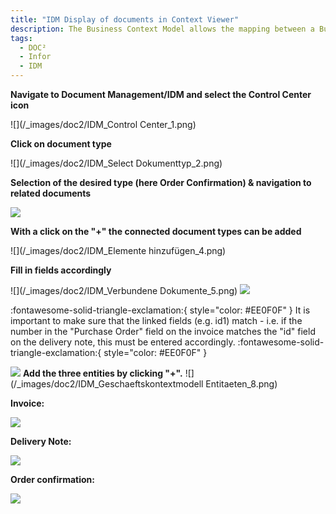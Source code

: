 ```yaml
---
title: "IDM Display of documents in Context Viewer"
description: The Business Context Model allows the mapping between a Business Context Model and a Search Query to be specified. 
tags:
  - DOC²
  - Infor
  - IDM
---
```



**Navigate to Document Management/IDM and select the Control Center icon**

![](/_images/doc2/IDM_Control Center_1.png)

**Click on document type**

![](/_images/doc2/IDM_Select Dokumenttyp_2.png)

**Selection of the desired type (here Order Confirmation) & navigation to related documents**

![](/_images/doc2/IDM_Dokumenttyp_3.png)

**With a click on the "+" the connected document types can be added**

![](/_images/doc2/IDM_Elemente hinzufügen_4.png)

**Fill in fields accordingly**

![](/_images/doc2/IDM_Verbundene Dokumente_5.png)
![](/_images/doc2/IDM_Dokumenteinstellungen_6.png)

:fontawesome-solid-triangle-exclamation:{ style="color: #EE0F0F" }
It is important to make sure that the linked fields (e.g. id1) match - i.e. if the number in the "Purchase Order" field on the invoice matches the "id" field on the delivery note, this must be entered accordingly.
:fontawesome-solid-triangle-exclamation:{ style="color: #EE0F0F" }

![](/_images/doc2/IDM_Geschaeftskontextmodell_7.png)
**Add the three entities by clicking "+".**
![](/_images/doc2/IDM_Geschaeftskontextmodell Entitaeten_8.png)

**Invoice:**

![](/_images/doc2/IDM_PurchaseOrder_9.png)

**Delivery Note:**

![](/_images/doc2/IDM_Lieferschein_10.png)

**Order confirmation:**

![](/_images/doc2/IDM_Auftragsbestaetigung_11.png)



